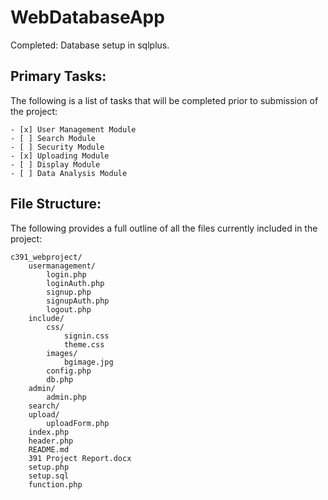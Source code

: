 # WebDatabaseApp

Completed:
	Database setup in sqlplus.

## Primary Tasks:

The following is a list of tasks that will be completed prior to submission of the project:

	- [x] User Management Module
	- [ ] Search Module
	- [ ] Security Module
	- [x] Uploading Module
  	- [ ] Display Module
  	- [ ] Data Analysis Module
    
## File Structure:

The following provides a full outline of all the files currently included in the project:

```
c391_webproject/
	usermanagement/
		login.php
		loginAuth.php
		signup.php
		signupAuth.php
		logout.php
	include/
		css/
			signin.css
			theme.css
		images/
			bgimage.jpg
		config.php
		db.php
	admin/
		admin.php
	search/
	upload/
		uploadForm.php
	index.php
	header.php
	README.md
	391 Project Report.docx
	setup.php
	setup.sql
	function.php
```
